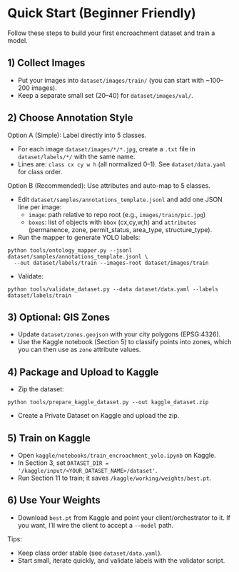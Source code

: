 # Quick Start (Beginner Friendly)

Follow these steps to build your first encroachment dataset and train a model.

## 1) Collect Images
- Put your images into `dataset/images/train/` (you can start with ~100–200 images).
- Keep a separate small set (20–40) for `dataset/images/val/`.

## 2) Choose Annotation Style
Option A (Simple): Label directly into 5 classes.
- For each image `dataset/images/*/*.jpg`, create a `.txt` file in `dataset/labels/*/` with the same name.
- Lines are: `class cx cy w h` (all normalized 0–1). See `dataset/data.yaml` for class order.

Option B (Recommended): Use attributes and auto-map to 5 classes.
- Edit `dataset/samples/annotations_template.jsonl` and add one JSON line per image:
  - `image`: path relative to repo root (e.g., `images/train/pic.jpg`)
  - `boxes`: list of objects with `bbox` (cx,cy,w,h) and `attributes` (permanence, zone, permit_status, area_type, structure_type).
- Run the mapper to generate YOLO labels:
```
python tools/ontology_mapper.py --jsonl dataset/samples/annotations_template.jsonl \
  --out dataset/labels/train --images-root dataset/images/train
```
- Validate:
```
python tools/validate_dataset.py --data dataset/data.yaml --labels dataset/labels/train
```

## 3) Optional: GIS Zones
- Update `dataset/zones.geojson` with your city polygons (EPSG:4326).
- Use the Kaggle notebook (Section 5) to classify points into zones, which you can then use as `zone` attribute values.

## 4) Package and Upload to Kaggle
- Zip the dataset:
```
python tools/prepare_kaggle_dataset.py --out kaggle_dataset.zip
```
- Create a Private Dataset on Kaggle and upload the zip.

## 5) Train on Kaggle
- Open `kaggle/notebooks/train_encroachment_yolo.ipynb` on Kaggle.
- In Section 3, set `DATASET_DIR = '/kaggle/input/<YOUR_DATASET_NAME>/dataset'`.
- Run Section 11 to train; it saves `/kaggle/working/weights/best.pt`.

## 6) Use Your Weights
- Download `best.pt` from Kaggle and point your client/orchestrator to it. If you want, I’ll wire the client to accept a `--model` path.

Tips:
- Keep class order stable (see `dataset/data.yaml`).
- Start small, iterate quickly, and validate labels with the validator script.
